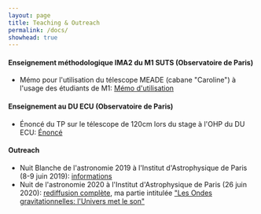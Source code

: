 ```yaml
---
layout: page
title: Teaching & Outreach
permalink: /docs/
showhead: true
---
```


#### Enseignement méthodologique IMA2 du M1 SUTS (Observatoire de Paris)

* Mémo pour l'utilisation du télescope MEADE (cabane "Caroline") à l'usage des étudiants de M1: [Mémo d'utilisation](memo_meade.pdf)

#### Enseignement au DU ECU (Observatoire de Paris)

* Énoncé du TP sur le télescope de 120cm lors du stage à l'OHP du DU ECU: [Énoncé](TPT120.pdf)

#### Outreach

* Nuit Blanche de l'astronomie 2019 à l'Institut d'Astrophysique de Paris (8-9 juin 2019): [informations](http://www.iap.fr/actualites/laune/2019/Mai/nuit-blanche-fr.html)
* Nuit de l'astronomie 2020 à l'Institut d'Astrophysique de Paris (26 juin 2020): [rediffusion complète](https://www.youtube.com/watch?v=clg2gMzFJuU), ma partie intitulée ["Les Ondes gravitationnelles: l'Univers met le son"](https://www.youtube.com/watch?v=clg2gMzFJuU&feature=youtu.be&t=3541)
